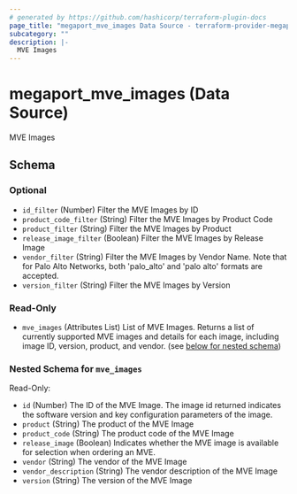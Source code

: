 ```yaml
---
# generated by https://github.com/hashicorp/terraform-plugin-docs
page_title: "megaport_mve_images Data Source - terraform-provider-megaport"
subcategory: ""
description: |-
  MVE Images
---
```


# megaport_mve_images (Data Source)

MVE Images



<!-- schema generated by tfplugindocs -->
## Schema

### Optional

- `id_filter` (Number) Filter the MVE Images by ID
- `product_code_filter` (String) Filter the MVE Images by Product Code
- `product_filter` (String) Filter the MVE Images by Product
- `release_image_filter` (Boolean) Filter the MVE Images by Release Image
- `vendor_filter` (String) Filter the MVE Images by Vendor Name. Note that for Palo Alto Networks, both 'palo_alto' and 'palo alto' formats are accepted.
- `version_filter` (String) Filter the MVE Images by Version

### Read-Only

- `mve_images` (Attributes List) List of MVE Images. Returns a list of currently supported MVE images and details for each image, including image ID, version, product, and vendor. (see [below for nested schema](#nestedatt--mve_images))

<a id="nestedatt--mve_images"></a>
### Nested Schema for `mve_images`

Read-Only:

- `id` (Number) The ID of the MVE Image. The image id returned indicates the software version and key configuration parameters of the image.
- `product` (String) The product of the MVE Image
- `product_code` (String) The product code of the MVE Image
- `release_image` (Boolean) Indicates whether the MVE image is available for selection when ordering an MVE.
- `vendor` (String) The vendor of the MVE Image
- `vendor_description` (String) The vendor description of the MVE Image
- `version` (String) The version of the MVE Image
